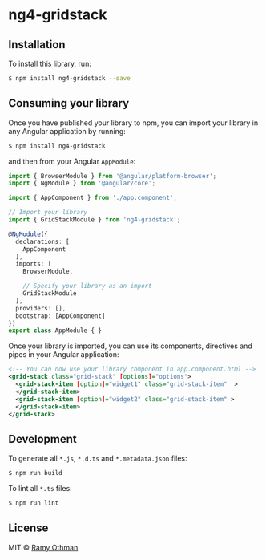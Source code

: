 # ng4-gridstack

## Installation

To install this library, run:

```bash
$ npm install ng4-gridstack --save
```

## Consuming your library

Once you have published your library to npm, you can import your library in any Angular application by running:

```bash
$ npm install ng4-gridstack
```

and then from your Angular `AppModule`:

```typescript
import { BrowserModule } from '@angular/platform-browser';
import { NgModule } from '@angular/core';

import { AppComponent } from './app.component';

// Import your library
import { GridStackModule } from 'ng4-gridstack';

@NgModule({
  declarations: [
    AppComponent
  ],
  imports: [
    BrowserModule,

    // Specify your library as an import
    GridStackModule
  ],
  providers: [],
  bootstrap: [AppComponent]
})
export class AppModule { }
```

Once your library is imported, you can use its components, directives and pipes in your Angular application:

```xml
<!-- You can now use your library component in app.component.html -->
<grid-stack class="grid-stack" [options]="options">
  <grid-stack-item [option]="widget1" class="grid-stack-item"  >
  </grid-stack-item>
  <grid-stack-item [option]="widget2" class="grid-stack-item" >
  </grid-stack-item>
</grid-stack>
```

## Development

To generate all `*.js`, `*.d.ts` and `*.metadata.json` files:

```bash
$ npm run build
```

To lint all `*.ts` files:

```bash
$ npm run lint
```

## License

MIT © [Ramy Othman](mailto:ramy.mostafa@gmail.com)
